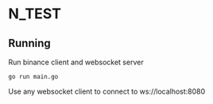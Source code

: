 # N_TEST

## Running
Run binance client and websocket server

 ```go run main.go```

 
Use any websocket client to connect to ws://localhost:8080
